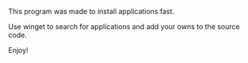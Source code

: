 This program was made to install applications fast.

Use winget to search for applications and add your owns to the source code.

Enjoy!
